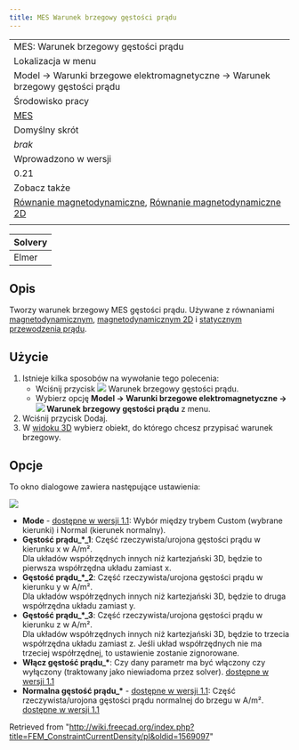 ```yaml
---
title: MES Warunek brzegowy gęstości prądu
---
```


|                                                                                                                                                                                                   |
| ------------------------------------------------------------------------------------------------------------------------------------------------------------------------------------------------- |
| MES: Warunek brzegowy gęstości prądu                                                                                                                                                              |
| Lokalizacja w menu                                                                                                                                                                                |
| Model → Warunki brzegowe elektromagnetyczne → Warunek brzegowy gęstości prądu                                                                                                                     |
| Środowisko pracy                                                                                                                                                                                  |
| [MES](/FEM_Workbench/pl "FEM Workbench/pl")                                                                                                                                                       |
| Domyślny skrót                                                                                                                                                                                    |
| _brak_                                                                                                                                                                                            |
| Wprowadzono w wersji                                                                                                                                                                              |
| 0.21                                                                                                                                                                                              |
| Zobacz także                                                                                                                                                                                      |
| [Równanie magnetodynamiczne](/FEM_EquationMagnetodynamic/pl "FEM EquationMagnetodynamic/pl"), [Równanie magnetodynamiczne 2D](/FEM_EquationMagnetodynamic2D/pl "FEM EquationMagnetodynamic2D/pl") |
|                                                                                                                                                                                                   |

| Solvery |
| ------- |
| Elmer   |

## Opis

Tworzy warunek brzegowy MES gęstości prądu. Używane z równaniami [magnetodynamicznym](/FEM_EquationMagnetodynamic/pl "FEM EquationMagnetodynamic/pl"), [magnetodynamicznym 2D](/FEM_EquationMagnetodynamic2D/pl "FEM EquationMagnetodynamic2D/pl") i [statycznym przewodzenia prądu](/FEM_EquationStaticCurrent/pl "FEM EquationStaticCurrent/pl").

## Użycie

1. Istnieje kilka sposobów na wywołanie tego polecenia:
   - Wciśnij przycisk ![](/images/FEM_ConstraintCurrentDensity.svg) Warunek brzegowy gęstości prądu.
   - Wybierz opcję **Model → Warunki brzegowe elektromagnetyczne → ![](/images/FEM_ConstraintCurrentDensity.svg) Warunek brzegowy gęstości prądu** z menu.
2. Wciśnij przycisk Dodaj.
3. W [widoku 3D](/3D_view/pl "3D view/pl") wybierz obiekt, do którego chcesz przypisać warunek brzegowy.

## Opcje

To okno dialogowe zawiera następujące ustawienia:

![](/images/FEM_CurrentDensity_dialog.png)

- **Mode** - [dostępne w wersji 1.1](/Release_notes_1.1/pl "Release notes 1.1/pl"): Wybór między trybem Custom (wybrane kierunki) i Normal (kierunek normalny).
- **Gęstość prądu\_\*\_1**: Część rzeczywista/urojona gęstości prądu w kierunku x w A/m².  
   Dla układów współrzędnych innych niż kartezjański 3D, będzie to pierwsza współrzędna układu zamiast x.
- **Gęstość prądu\_\*\_2**: Część rzeczywista/urojona gęstości prądu w kierunku y w A/m².  
   Dla układów współrzędnych innych niż kartezjański 3D, będzie to druga współrzędna układu zamiast y.
- **Gęstość prądu\_\*\_3**: Część rzeczywista/urojona gęstości prądu w kierunku z w A/m².  
   Dla układów współrzędnych innych niż kartezjański 3D, będzie to trzecia współrzędna układu zamiast z. Jeśli układ współrzędnych nie ma trzeciej współrzędnej, to ustawienie zostanie zignorowane.
- **Włącz gęstość prądu\_\***: Czy dany parametr ma być włączony czy wyłączony (traktowany jako niewiadoma przez solver). [dostępne w wersji 1.1](/Release_notes_1.1/pl "Release notes 1.1/pl")
- **Normalna gęstość prądu\_\*** - [dostępne w wersji 1.1](/Release_notes_1.1/pl "Release notes 1.1/pl"): Część rzeczywista/urojona gęstości prądu normalnej do brzegu w A/m². [dostępne w wersji 1.1](/Release_notes_1.1/pl "Release notes 1.1/pl")

Retrieved from "<http://wiki.freecad.org/index.php?title=FEM_ConstraintCurrentDensity/pl&oldid=1569097>"
